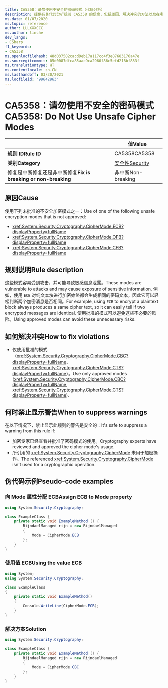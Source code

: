 ```yaml
---
title: CA5358：请勿使用不安全的密码模式（代码分析）
description: 提供有关代码分析规则 CA5358 的信息，包括原因、解决冲突的方法以及在哪些情况下可忽略此规则的警告。
ms.date: 01/07/2020
ms.topic: reference
author: LLLXXXCCC
ms.author: linche
dev_langs:
- CSharp
f1_keywords:
- CA5358
ms.openlocfilehash: 48d037582cacd9eb17a117cc4f3e87683176a47e
ms.sourcegitcommit: 05d0087dfca85aac9ca2960f86c5efd218bf833f
ms.translationtype: HT
ms.contentlocale: zh-CN
ms.lasthandoff: 03/30/2021
ms.locfileid: "99642963"
---
```

# <a name="ca5358-do-not-use-unsafe-cipher-modes"></a><span data-ttu-id="e5c14-103">CA5358：请勿使用不安全的密码模式</span><span class="sxs-lookup"><span data-stu-id="e5c14-103">CA5358: Do Not Use Unsafe Cipher Modes</span></span>

| | <span data-ttu-id="e5c14-104">值</span><span class="sxs-lookup"><span data-stu-id="e5c14-104">Value</span></span> |
|-|-|
| <span data-ttu-id="e5c14-105">**规则 ID**</span><span class="sxs-lookup"><span data-stu-id="e5c14-105">**Rule ID**</span></span> |<span data-ttu-id="e5c14-106">CA5358</span><span class="sxs-lookup"><span data-stu-id="e5c14-106">CA5358</span></span>|
| <span data-ttu-id="e5c14-107">**类别**</span><span class="sxs-lookup"><span data-stu-id="e5c14-107">**Category**</span></span> |[<span data-ttu-id="e5c14-108">安全性</span><span class="sxs-lookup"><span data-stu-id="e5c14-108">Security</span></span>](security-warnings.md)|
| <span data-ttu-id="e5c14-109">修复是中断修复还是非中断修复</span><span class="sxs-lookup"><span data-stu-id="e5c14-109">**Fix is breaking or non-breaking**</span></span> |<span data-ttu-id="e5c14-110">非中断</span><span class="sxs-lookup"><span data-stu-id="e5c14-110">Non-breaking</span></span>|

## <a name="cause"></a><span data-ttu-id="e5c14-111">原因</span><span class="sxs-lookup"><span data-stu-id="e5c14-111">Cause</span></span>

<span data-ttu-id="e5c14-112">使用下列未批准的不安全加密模式之一：</span><span class="sxs-lookup"><span data-stu-id="e5c14-112">Use of one of the following unsafe encryption modes that is not approved:</span></span>

- <xref:System.Security.Cryptography.CipherMode.ECB?displayProperty=fullName>
- <xref:System.Security.Cryptography.CipherMode.OFB?displayProperty=fullName>
- <xref:System.Security.Cryptography.CipherMode.CFB?displayProperty=fullName>

## <a name="rule-description"></a><span data-ttu-id="e5c14-113">规则说明</span><span class="sxs-lookup"><span data-stu-id="e5c14-113">Rule description</span></span>

<span data-ttu-id="e5c14-114">这些模式容易受到攻击，并可能导致敏感信息泄露。</span><span class="sxs-lookup"><span data-stu-id="e5c14-114">These modes are vulnerable to attacks and may cause exposure of sensitive information.</span></span> <span data-ttu-id="e5c14-115">例如，使用 `ECB` 对纯文本块进行加密始终都会生成相同的密码文本，因此它可以轻松判断两个加密消息是否相同。</span><span class="sxs-lookup"><span data-stu-id="e5c14-115">For example, using `ECB` to encrypt a plaintext block always produces a same cipher text, so it can easily tell if two encrypted messages are identical.</span></span> <span data-ttu-id="e5c14-116">使用批准的模式可以避免这些不必要的风险。</span><span class="sxs-lookup"><span data-stu-id="e5c14-116">Using approved modes can avoid these unnecessary risks.</span></span>

## <a name="how-to-fix-violations"></a><span data-ttu-id="e5c14-117">如何解决冲突</span><span class="sxs-lookup"><span data-stu-id="e5c14-117">How to fix violations</span></span>

- <span data-ttu-id="e5c14-118">仅使用批准的模式（<xref:System.Security.Cryptography.CipherMode.CBC?displayProperty=fullName>、<xref:System.Security.Cryptography.CipherMode.CTS?displayProperty=fullName>）。</span><span class="sxs-lookup"><span data-stu-id="e5c14-118">Use only approved modes (<xref:System.Security.Cryptography.CipherMode.CBC?displayProperty=fullName>, <xref:System.Security.Cryptography.CipherMode.CTS?displayProperty=fullName>).</span></span>

## <a name="when-to-suppress-warnings"></a><span data-ttu-id="e5c14-119">何时禁止显示警告</span><span class="sxs-lookup"><span data-stu-id="e5c14-119">When to suppress warnings</span></span>

<span data-ttu-id="e5c14-120">在以下情况下，禁止显示此规则的警告是安全的：</span><span class="sxs-lookup"><span data-stu-id="e5c14-120">It's safe to suppress a warning from this rule if:</span></span>

- <span data-ttu-id="e5c14-121">加密专家已经查看并批准了密码模式的使用。</span><span class="sxs-lookup"><span data-stu-id="e5c14-121">Cryptography experts have reviewed and approved the cipher mode's usage.</span></span>
- <span data-ttu-id="e5c14-122">所引用的 <xref:System.Security.Cryptography.CipherMode> 未用于加密操作。</span><span class="sxs-lookup"><span data-stu-id="e5c14-122">The referenced <xref:System.Security.Cryptography.CipherMode> isn't used for a cryptographic operation.</span></span>

## <a name="pseudo-code-examples"></a><span data-ttu-id="e5c14-123">伪代码示例</span><span class="sxs-lookup"><span data-stu-id="e5c14-123">Pseudo-code examples</span></span>

### <a name="assign-ecb-to-mode-property"></a><span data-ttu-id="e5c14-124">向 Mode 属性分配 ECB</span><span class="sxs-lookup"><span data-stu-id="e5c14-124">Assign ECB to Mode property</span></span>

```csharp
using System.Security.Cryptography;

class ExampleClass {
    private static void ExampleMethod () {
        RijndaelManaged rijn = new RijndaelManaged
        {
            Mode = CipherMode.ECB
        };
    }
}
```

### <a name="using-the-value-ecb"></a><span data-ttu-id="e5c14-125">使用值 ECB</span><span class="sxs-lookup"><span data-stu-id="e5c14-125">Using the value ECB</span></span>

```csharp
using System;
using System.Security.Cryptography;

class ExampleClass
{
    private static void ExampleMethod()
    {
        Console.WriteLine(CipherMode.ECB);
    }
}
```

### <a name="solution"></a><span data-ttu-id="e5c14-126">解决方案</span><span class="sxs-lookup"><span data-stu-id="e5c14-126">Solution</span></span>

```csharp
using System.Security.Cryptography;

class ExampleClass {
    private static void ExampleMethod () {
        RijndaelManaged rijn = new RijndaelManaged
        {
            Mode = CipherMode.CBC
        };
    }
}
```
